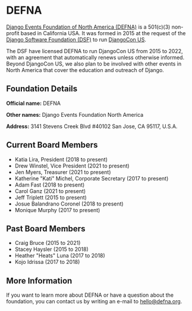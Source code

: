 # DEFNA

[Django Events Foundation of North America (DEFNA)][DEFNA] is a 501(c)(3) non-profit based in California USA. It was formed in 2015 at the request of the [Django Software Foundation (DSF)][DSF] to run [DjangoCon US][]. 

The DSF have licensed DEFNA to run DjangoCon US from 2015 to 2022, with an agreement that automatically renews unless otherwise informed. Beyond DjangoCon US, we also plan to be involved with other events in North America that cover the education and outreach of Django.

## Foundation Details

**Official name:** DEFNA

**Other names:** Django Events Foundation North America

**Address:** 3141 Stevens Creek Blvd #40102 San Jose, CA 95117, U.S.A.

## Current Board Members

- Katia Lira, President (2018 to present)
- Drew Winstel, Vice President (2021 to present)
- Jen Myers, Treasurer (2021 to present)
- Katherine "Kati" Michel, Corporate Secretary (2017 to present)
- Adam Fast (2018 to present)
- Carol Ganz (2021 to present)
- Jeff Triplett (2015 to present)
- Josue Balandrano Coronel (2018 to present)
- Monique Murphy (2017 to present)

## Past Board Members

- Craig Bruce (2015 to 2021)
- Stacey Haysler (2015 to 2018)
- Heather "Heats" Luna (2017 to 2018)
- Kojo Idrissa (2017 to 2018)

## More Information

If you want to learn more about DEFNA or have a question about the foundation, you can contact us by writing an e-mail to hello@defna.org.

[DEFNA]: https://www.defna.org/
[DjangoCon US]: https://djangocon.us/
[DSF]: https://www.djangoproject.com/
